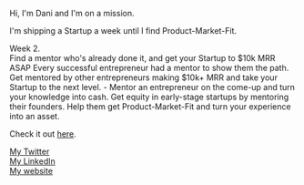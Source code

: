 Hi, I'm Dani and I'm on a mission.

I'm shipping a Startup a week until I find Product-Market-Fit.

Week 2.
<br>
Find a mentor who's already done it, and get your Startup to $10k MRR ASAP
Every successful entrepreneur had a mentor to show them the path. Get mentored by other entrepreneurs making $10k+ MRR and take your Startup to the next level. - Mentor an entrepreneur on the come-up and turn your knowledge into cash. Get equity in early-stage startups by mentoring their founders. Help them get Product-Market-Fit and turn your experience into an asset.

Check it out <a href="https://plato.danigleba.com" target="_blank">here</a>.

<a href="https://twitter.com/danigleba" target="_blank">My Twitter</a>
<br/>
<a href="https://www.linkedin.com/in/danigleba/" target="_blank">My LinkedIn</a>
<br/>
<a href="https://danigleba.com" target="_blank">My website</a>
